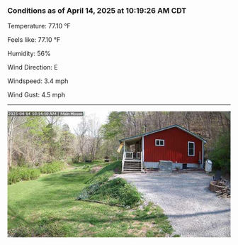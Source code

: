 ### Conditions as of April 14, 2025 at 10:19:26 AM CDT 

Temperature: 77.10 &deg;F

Feels like: 77.10 &deg;F

Humidity: 56%

Wind Direction: E

Windspeed: 3.4 mph

Wind Gust: 4.5 mph

---

<img src="./images/latest.jpeg"/>

